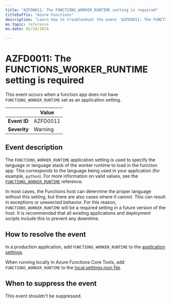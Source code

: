 ```yaml
---
title: "AZFD0011: The FUNCTIONS_WORKER_RUNTIME setting is required"
titleSuffix: "Azure Functions"
description: "Learn how to troubleshoot the event 'AZFD0011: The FUNCTIONS_WORKER_RUNTIME setting is required' in Azure Functions."
ms.topic: reference
ms.date: 01/24/2024

---
```


# AZFD0011: The FUNCTIONS_WORKER_RUNTIME setting is required

This event occurs when a function app does not have `FUNCTIONS_WORKER_RUNTIME` set as an application setting.

| | Value |
|-|-|
| **Event ID** |AZFD0011|
| **Severity** |Warning|

## Event description

The `FUNCTIONS_WORKER_RUNTIME` application setting is used to specify the language or language stack of the worker runtime to load in the function app. This corresponds to the language being used in your application (for example, `python`). For more information on valid values, see the [`FUNCTIONS_WORKER_RUNTIME`](../../functions-app-settings.md#functions_worker_runtime) reference.

In most cases, the Functions host can determine the proper language without this setting, but there are also cases where it cannot. This can result in exceptions or unexected behavior. For this reason, `FUNCTIONS_WORKER_RUNTIME` will be a required setting in a future version of the host. It is recommended that all existing applications and deployment scripts include this to prevent any downtime.

## How to resolve the event

In a production application, add `FUNCTIONS_WORKER_RUNTIME` to the [application settings](../../functions-how-to-use-azure-function-app-settings.md).

When running locally in Azure Functions Core Tools, add `FUNCTIONS_WORKER_RUNTIME` to the [local.settings.json file](../../functions-develop-local.md#local-settings-file).

## When to suppress the event

This event shouldn't be suppressed.
